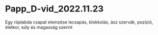 # Papp_D-vid_2022.11.23

Egy röplabda csapat elemzése lecsapás, blokkolás, ász szervák, pozízió, életkor, súly és magasság szerint
